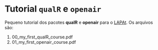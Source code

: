 # Tutorial `qualR` e `openair`
Pequeno tutorial dos pacotes **qualR** e **openair** para o [LAPAt](http://www.lapat.iag.usp.br/).
Os arquivos são:
1. 00_my_first_qualR_course.pdf
2. 01_my_first_openair_course.pdf

